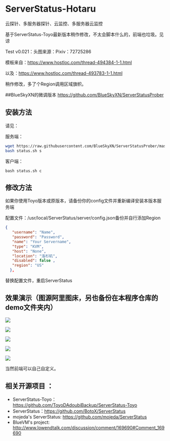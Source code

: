 # ServerStatus-Hotaru
云探针、多服务器探针、云监控、多服务器云监控

基于ServerStatus-Toyo最新版本稍作修改，不太会脚本什么的，前端也垃圾。见谅

Test v0.021：头图来源：Pixiv：72725286

模板来自：<https://www.hostloc.com/thread-494384-1-1.html>

以及：<https://www.hostloc.com/thread-493783-1-1.html>

稍作修改，多了个Region调用区域旗帜。

##BlueSkyXN的微调版本
https://github.com/BlueSkyXN/ServerStatusProber

## 安装方法

请见：

服务端：

```bash
wget https://raw.githubusercontent.com/BlueSkyXN/ServerStatusProber/master/status.sh
bash status.sh s
```

客户端：

```
bash status.sh c
```

## 修改方法

如果你使用Toyo版本或原版本，请备份你的config文件并重新编译安装本版本服务端

配置文件：/usr/local/ServerStatus/server/config.json备份并自行添加Region

```json
{
   "username": "Name",
   "password": "Password",
   "name": "Your Servername",
   "type": "KVM",
   "host": "None",
   "location": "洛杉矶",
   "disabled": false ,
   "region": "US"
  },
```

替换配置文件，重启ServerStatus

## 效果演示（图源阿里图床，另也备份在本程序仓库的demo文件夹内）

![](https://ae01.alicdn.com/kf/H428b36c07f4748b1a9d6b3836238e176I.png)

![](https://ae01.alicdn.com/kf/H181c07c813ff4f5888856be2c45e47e95.png)

![](https://ae01.alicdn.com/kf/H0f85cc70f93d4caca4f6f3ae472eb9c2b.png)

![](https://ae01.alicdn.com/kf/Ha374a587b1a845f0b4826f9ff94245223.png)

![](https://ae01.alicdn.com/kf/H968f64e5b1914a30bcbe3477f144a0dcG.png)


当然前端可以自己自定义。

## 相关开源项目 ： 
* ServerStatus-Toyo：https://github.com/ToyoDAdoubiBackup/ServerStatus-Toyo
* ServerStatus：https://github.com/BotoX/ServerStatus
* mojeda's ServerStatus: https://github.com/mojeda/ServerStatus
* BlueVM's project: http://www.lowendtalk.com/discussion/comment/169690#Comment_169690
